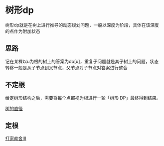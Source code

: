 # 树形dp

树形dp就是在树上进行推导的动态规划问题，一般以深度为阶段，具体在该深度的点作为附加状态

## 思路

记在某棵以u为根的树上的答案为dp[u]，重复子问题就是其子树上的问题，状态转移一般是从子节点到父节点，父节点对子节点对答案进行整合

## 不定根

给定树形结构之后，需要将每个点都视为根进行一轮「树形 DP」最终得到结果。

[树的直径](./code/树的直径.cpp)

## 定根

[打家劫舍III](./code/打家劫舍III.java)